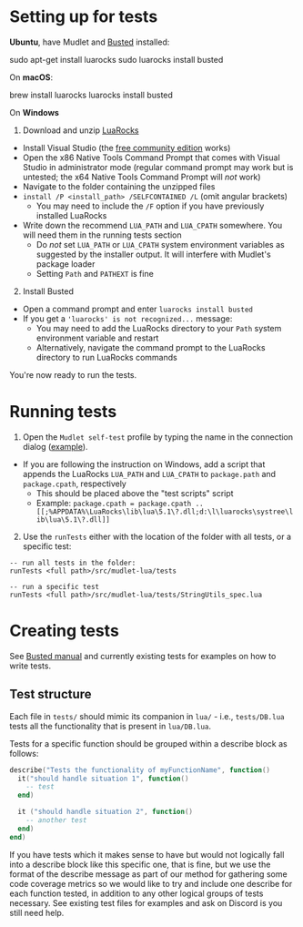 # Setting up for tests

**Ubuntu**, have Mudlet and [Busted](https://lunarmodules.github.io/busted/) installed:

  sudo apt-get install luarocks
  sudo luarocks install busted

On **macOS**:

  brew install luarocks
  luarocks install busted

On **Windows**

1. Download and unzip [LuaRocks](https://luarocks.org/releases/luarocks-3.8.0-windows-32.zip)

  - Install Visual Studio (the [free community edition](https://visualstudio.microsoft.com/vs/community/) works)
  - Open the x86 Native Tools Command Prompt that comes with Visual Studio in administrator mode (regular command prompt may work but is untested; the x64 Native Tools Command Prompt will *not* work)
  - Navigate to the folder containing the unzipped files
  - `install /P <install_path> /SELFCONTAINED /L` (omit angular brackets)
    - You may need to include the `/F` option if you have previously installed LuaRocks
  - Write down the recommend `LUA_PATH` and `LUA_CPATH` somewhere. You will need them in the running tests section
    - Do *not* set `LUA_PATH` or `LUA_CPATH` system environment variables as suggested by the installer output. It will interfere with Mudlet's package loader
    - Setting `Path` and `PATHEXT` is fine
2. Install Busted
  - Open a command prompt and enter `luarocks install busted`
  - If you get a `'luarocks' is not recognized...` message:
    - You may need to add the LuaRocks directory to your `Path` system environment variable and restart
    - Alternatively, navigate the command prompt to the LuaRocks directory to run LuaRocks commands

You're now ready to run the tests.

# Running tests

1. Open the `Mudlet self-test` profile by typing the name in the connection dialog ([example](https://wiki.mudlet.org/images/4/4d/Opening_Mudlet_self-test_profile.webm
)).
  - If you are following the instruction on Windows, add a script that appends the LuaRocks `LUA_PATH` and `LUA_CPATH` to `package.path` and `package.cpath`, respectively
    - This should be placed above the "test scripts" script
    - Example: `package.cpath = package.cpath .. [[;%APPDATA%\LuaRocks\lib\lua\5.1\?.dll;d:\l\luarocks\systree\lib\lua\5.1\?.dll]]`
2. Use the `runTests` either with the location of the folder with all tests, or a specific test:
```
-- run all tests in the folder:
runTests <full path>/src/mudlet-lua/tests

-- run a specific test
runTests <full path>/src/mudlet-lua/tests/StringUtils_spec.lua
```

# Creating tests

See [Busted manual](https://lunarmodules.github.io/busted/) and currently existing tests for examples on how to write tests.

## Test structure

Each file in `tests/` should mimic its companion in `lua/` - i.e., ``tests/DB.lua`` tests all the functionality that is present in ``lua/DB.lua``.

Tests for a specific function should be grouped within a describe block as follows:

```lua
describe("Tests the functionality of myFunctionName", function() 
  it("should handle situation 1", function()
    -- test
  end)

  it ("should handle situation 2", function()
    -- another test
  end)
end)
```

If you have tests which it makes sense to have but would not logically fall into a describe block like this specific one, that is fine, but we use the format of the describe message as part of our method for gathering some code coverage metrics so we would like to try and include one describe for each function tested, in addition to any other logical groups of tests necessary. See existing test files for examples and ask on Discord is you still need help.
